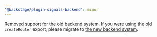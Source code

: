 ```yaml
---
'@backstage/plugin-signals-backend': minor
---
```


Removed support for the old backend system. If you were using the old `createRouter` export, please migrate to [the new backend system](https://backstage.io/docs/backend-system/).
